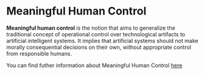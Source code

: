 # Meaningful Human Control

**Meaningful human control** is the notion that aims to generalize the traditional concept of operational control over technological artifacts to artificial intelligent systems. It implies that artificial systems should not make morally consequential decisions on their own, without appropriate control from responsible humans.

You can find futher information about Meaningful Human Control [here](../../Human_Agency_and_Oversight/Meaningful_human_control.md)
